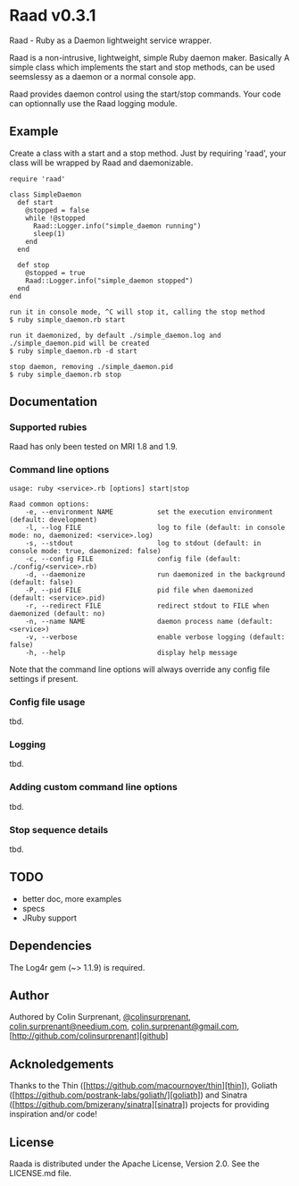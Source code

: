# Raad v0.3.1

Raad - Ruby as a Daemon lightweight service wrapper.

Raad is a non-intrusive, lightweight, simple Ruby daemon maker. Basically A simple class which implements
the start and stop methods, can be used seemslessy as a daemon or a normal console app.

Raad provides daemon control using the start/stop commands. Your code can optionnally use the Raad
logging module. 

## Example
Create a class with a start and a stop method. Just by requiring 'raad', your class will be 
wrapped by Raad and daemonizable.

    require 'raad'

    class SimpleDaemon
      def start
        @stopped = false
        while !@stopped
          Raad::Logger.info("simple_daemon running")
          sleep(1)
        end
      end

      def stop
        @stopped = true
        Raad::Logger.info("simple_daemon stopped")
      end
    end

    run it in console mode, ^C will stop it, calling the stop method
    $ ruby simple_daemon.rb start

    run it daemonized, by default ./simple_daemon.log and ./simple_daemon.pid will be created
    $ ruby simple_daemon.rb -d start

    stop daemon, removing ./simple_daemon.pid
    $ ruby simple_daemon.rb stop 

## Documentation

### Supported rubies
Raad has only been tested on MRI 1.8 and 1.9. 

### Command line options
    usage: ruby <service>.rb [options] start|stop

    Raad common options:
        -e, --environment NAME           set the execution environment (default: development)
        -l, --log FILE                   log to file (default: in console mode: no, daemonized: <service>.log)
        -s, --stdout                     log to stdout (default: in console mode: true, daemonized: false)
        -c, --config FILE                config file (default: ./config/<service>.rb)
        -d, --daemonize                  run daemonized in the background (default: false)
        -P, --pid FILE                   pid file when daemonized (default: <service>.pid)
        -r, --redirect FILE              redirect stdout to FILE when daemonized (default: no)
        -n, --name NAME                  daemon process name (default: <service>)
        -v, --verbose                    enable verbose logging (default: false)
        -h, --help                       display help message

Note that the command line options will always override any config file settings if present.
### Config file usage
tbd.

### Logging
tbd.

### Adding custom command line options
tbd.

### Stop sequence details
tbd.

## TODO
- better doc, more examples
- specs
- JRuby support

## Dependencies
The Log4r gem (~> 1.1.9) is required.

## Author
Authored by Colin Surprenant, [@colinsurprenant][twitter], [colin.surprenant@needium.com][needium], [colin.surprenant@gmail.com][gmail], [http://github.com/colinsurprenant][github]

## Acknoledgements
Thanks to the Thin ([https://github.com/macournoyer/thin][thin]), Goliath ([https://github.com/postrank-labs/goliath/][goliath]) 
and Sinatra ([https://github.com/bmizerany/sinatra][sinatra]) projects for providing inspiration and/or code!

## License
Raada is distributed under the Apache License, Version 2.0. See the LICENSE.md file.

[needium]: colin.surprenant@needium.com
[gmail]: colin.surprenant@gmail.com
[twitter]: http://twitter.com/colinsurprenant
[github]: http://github.com/colinsurprenant
[thin]: https://github.com/macournoyer/thin
[goliath]: https://github.com/postrank-labs/goliath/
[sinatra]: https://github.com/bmizerany/sinatra

